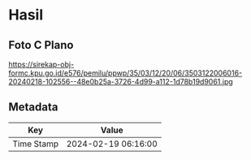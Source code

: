 # Hasil

## Foto C Plano

https://sirekap-obj-formc.kpu.go.id/e576/pemilu/ppwp/35/03/12/20/06/3503122006016-20240218-102556--48e0b25a-3726-4d99-a112-1d78b19d9061.jpg


## Metadata

| Key        | Value               |
| ---------- | ------------------- |
| Time Stamp | 2024-02-19 06:16:00 |



